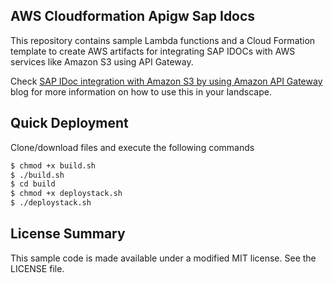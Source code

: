 ## AWS Cloudformation Apigw Sap Idocs

This repository contains sample Lambda functions and a Cloud Formation template to create AWS artifacts for integrating SAP IDOCs with AWS services like Amazon S3 using API Gateway.

Check [SAP IDoc integration with Amazon S3 by using Amazon API Gateway](https://aws.amazon.com/blogs/awsforsap/sap-idoc-integration-with-amazon-s3-by-using-amazon-api-gateway/) blog for more information on how to use this in your landscape. 

## Quick Deployment

Clone/download files and execute the following commands

```bash
$ chmod +x build.sh
$ ./build.sh
$ cd build
$ chmod +x deploystack.sh
$ ./deploystack.sh
```

## License Summary

This sample code is made available under a modified MIT license. See the LICENSE file.
